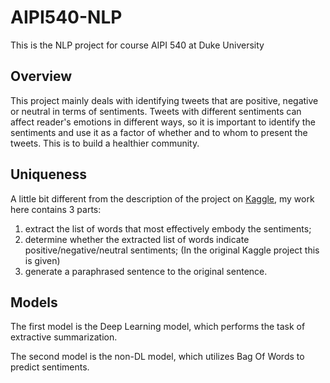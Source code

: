 # AIPI540-NLP
This is the NLP project for course AIPI 540 at Duke University

## Overview
This project mainly deals with identifying tweets that are positive, negative or neutral in terms of sentiments. Tweets with different sentiments can affect reader's emotions in different ways, so it is important to identify the sentiments and use it as a factor of whether and to whom to present the tweets. This is to build a healthier community. 

## Uniqueness
A little bit different from the description of the project on [Kaggle](https://www.kaggle.com/competitions/tweet-sentiment-extraction/overview), my work here contains 3 parts: 
1. extract the list of words that most effectively embody the sentiments;
2. determine whether the extracted list of words indicate positive/negative/neutral sentiments; (In the original Kaggle project this is given)
3. generate a paraphrased sentence to the original sentence. 


## Models
The first model is the Deep Learning model, which performs the task of extractive summarization. 

The second model is the non-DL model, which utilizes Bag Of Words to predict sentiments. 